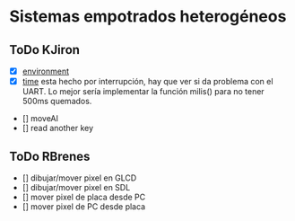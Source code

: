 # Sistemas empotrados heterogéneos

## ToDo KJiron
- [x] [environment](/asteroidsDBG.c)  
- [x] [time](/timerDBG.c) esta hecho por interrupción, hay que ver si da problema con el UART. Lo mejor sería implementar la función milis() para no tener 500ms quemados. 
- [] moveAI
- [] read another key

## ToDo RBrenes

- [] dibujar/mover pixel en GLCD
- [] dibujar/mover pixel en SDL
- [] mover pixel de placa desde PC
- [] mover pixel de PC desde placa

